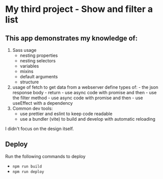 # My third project - Show and filter a list

## This app demonstrates my knowledge of:

1. Sass usage
   - nesting properties
   - nesting selectors
   - variables
   - mixins
   - default arguments
   - structure
2. usage of fetch to get data from a webserver
   define types of: - the json response body - return - use async code with promise and then - use the filter method - use async code with promise and then - use useEffect with a dependency
3. Common dev tools:
   - use prettier and eslint to keep code readable
   - use a bundler (vite) to build and develop with automatic reloading

I didn't focus on the design itself.

## Deploy

Run the following commands to deploy

- `npm run build`
- `npm run deploy`
